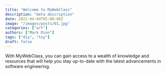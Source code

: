 ```yaml
---
title: "Welcome to MyWebClass"
description: "meta description"
date: 2022-04-04T05:00:00Z
image: "/images/posts/01.jpg"
categories: ["art"]
authors: ["Mark Dinn"]
tags: ["diy", "toy"]
draft: false
---
```

With MyWebClass, you can gain access to a wealth of knowledge and resources that will help you stay up-to-date with the latest advancements in software engineering.
